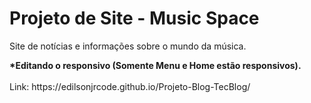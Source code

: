<h1>Projeto de Site - Music Space</h1>
<p>Site de notícias e informações sobre o mundo da música.</p>
<b>*Editando o responsivo (Somente Menu e Home estão responsivos).</b><br>
<br>
Link: https://edilsonjrcode.github.io/Projeto-Blog-TecBlog/
